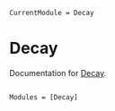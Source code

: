 ```@meta
CurrentModule = Decay
```

# Decay

Documentation for [Decay](https://github.com/grahamedwards/Decay.jl).

```@index
```

```@autodocs
Modules = [Decay]
```

